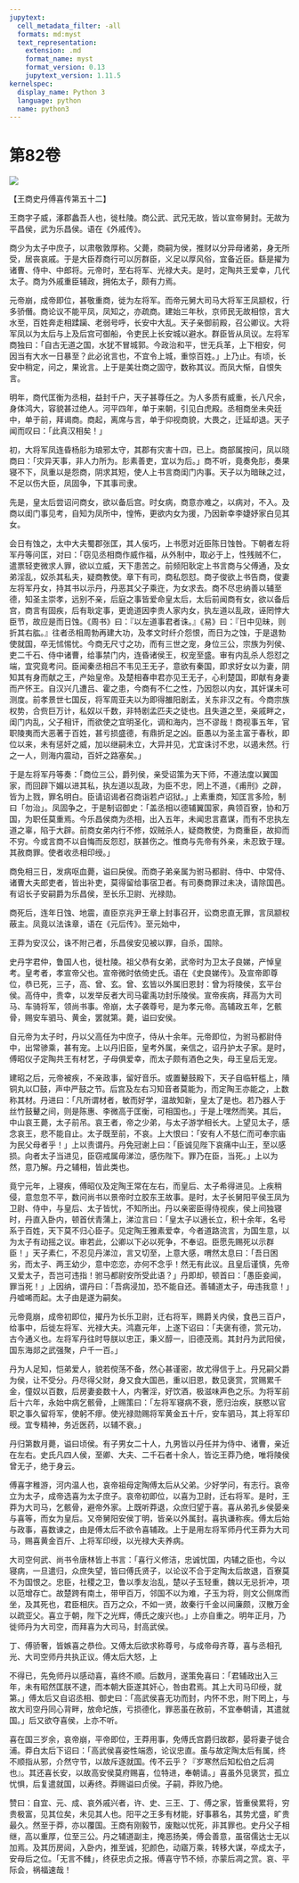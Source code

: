 ```yaml
---
jupytext:
  cell_metadata_filter: -all
  formats: md:myst
  text_representation:
    extension: .md
    format_name: myst
    format_version: 0.13
    jupytext_version: 1.11.5
kernelspec:
  display_name: Python 3
  language: python
  name: python3
---
```

# 第82卷
![](image/cover.jpg)

【王商史丹傅喜传第五十二】

王商字子威，涿郡蠡吾人也，徙杜陵。商公武、武兄无故，皆以宣帝舅封。无故为平昌侯，武为乐昌侯。语在《外戚传》。

商少为太子中庶子，以肃敬敦厚称。父薨，商嗣为侯，推财以分异母诸弟，身无所受，居丧哀戚。于是大臣荐商行可以厉群臣，义足以厚风俗，宜备近臣。繇是擢为诸曹、侍中、中郎将。元帝时，至右将军、光禄大夫。是时，定陶共王爱幸，几代太子。商为外戚重臣辅政，拥佑太子，颇有力焉。

元帝崩，成帝即位，甚敬重商，徙为左将军。而帝元舅大司马大将军王凤颛权，行多骄僭。商论议不能平凤，凤知之，亦疏商。建始三年秋，京师民无故相惊，言大水至，百姓奔走相蹂躏、老弱号呼，长安中大乱。天子亲御前殿，召公卿议。大将军凤以为太后与上及后宫可御船，令吏民上长安城以避水。群臣皆从凤议。左将军商独曰：「自古无道之国，水犹不冒城郭。今政治和平，世无兵革，上下相安，何因当有大水一日暴至？此必讹言也，不宜令上城，重惊百姓。」上乃止。有顷，长安中稍定，问之，果讹言。上于是美壮商之固守，数称其议。而凤大惭，自恨失言。

明年，商代匡衡为丞相，益封千户，天子甚尊任之。为人多质有威重，长八尺余，身体鸿大，容貌甚过绝人。河平四年，单于来朝，引见白虎殿。丞相商坐未央廷中，单于前，拜谒商。商起，离席与言，单于仰视商貌，大畏之，迁延却退。天子闻而叹曰：「此真汉相矣！」

初，大将军凤连昏杨肜为琅邪太守，其郡有灾害十四，已上。商部属按问，凤以晓商曰：「灾异天事，非人力所为。肜素善吏，宜以为后。」商不听，竟奏免肜，奏果寝不下，凤重以是怨商，阴求其短，使人上书言商闺门内事。天子以为暗昧之过，不足以伤大臣，凤固争，下其事司隶。

先是，皇太后尝诏问商女，欲以备后宫。时女病，商意亦难之，以病对，不入。及商以闺门事见考，自知为凤所中，惶怖，更欲内女为援，乃因新幸李婕妤家白见其女。

会日有蚀之，太中大夫蜀郡张匡，其人佞巧，上书愿对近臣陈日蚀咎。下朝者左将军丹等问匡，对曰：「窃见丞相商作威作福，从外制中，取必于上，性残贼不仁，遣票轻吏微求人罪，欲以立威，天下患苦之。前频阳耿定上书言商与父傅通，及女弟淫乱，奴杀其私夫，疑商教使。章下有司，商私怨怼。商子俊欲上书告商，俊妻左将军丹女，持其书以示丹，丹恶其父子乘迕，为女求去。商不尽忠纳善以辅至德，知圣主崇孝，远别不亲，后庭之事皆爱命皇太后，太后前闻商有女，欲以备后宫，商言有固疾，后有耿定事，更诡道因李贵人家内女，执左道以乱政，诬罔悖大臣节，故应是而日蚀。《周书》曰：『以左道事君者诛。』《易》曰：『日中见昧，则折其右肱。』往者丞相周勃再建大功，及孝文时纤介怨恨，而日为之蚀，于是退勃使就国，卒无怵惕忧。今商无尺寸之功，而有三世之宠，身位三公，宗族为列侯、吏二千石、侍中诸曹，给事禁门内，连昏诸侯王，权宠至盛。审有内乱杀人怨怼之端，宜究竟考问。臣闻秦丞相吕不韦见王无子，意欲有秦国，即求好女以为妻，阴知其有身而献之王，产始皇帝。及楚相春申君亦见王无子，心利楚国，即献有身妻而产怀王。自汉兴几遭吕、霍之患，今商有不仁之性，乃因怨以内女，其奸谋未可测度。前孝景世七国反，将军周亚夫以为即得雒阳剧孟，关东非汉之有。今商宗族权势，合赀巨万计，私奴以千数，非特剧孟匹夫之徒也。且失道之至，亲戚畔之，闺门内乱，父子相讦，而欲使之宜明圣化，调和海内，岂不谬哉！商视事五年，官职陵夷而大恶著于百姓，甚亏损盛德，有鼎折足之凶。臣愚以为圣主富于春秋，即位以来，未有惩奸之威，加以继嗣未立，大异并见，尤宜诛讨不忠，以遏未然。行之一人，则海内震动，百奸之路塞矣。」

于是左将军丹等奏：「商位三公，爵列侯，亲受诏策为天下师，不遵法度以翼国家，而回辟下媚以进其私，执左道以乱政，为臣不忠，罔上不道，《甫刑》之辟，皆为上戮，罪名明白。臣请诏谒者召商诣若卢诏狱。」上素重商，知匡言多险，制曰「勿治」。凤固争之，于是制诏御史：「盖丞相以德辅翼国家，典领百寮，协和万国，为职任莫重焉。今乐昌侯商为丞相，出入五年，未闻忠言嘉谋，而有不忠执左道之辜，陷于大辟。前商女弟内行不修，奴贼杀人，疑商教使，为商重臣，故抑而不穷。今或言商不以自悔而反怨怼，朕甚伤之。惟商与先帝有外亲，未忍致于理。其赦商罪。使者收丞相印绶。」

商免相三日，发病呕血薨，谥曰戾侯。而商子弟亲属为驸马都尉、侍中、中常侍、诸曹大夫郎吏者，皆出补吏，莫得留给事宿卫者。有司奏商罪过未决，请除国邑。有诏长子安嗣爵为乐昌侯，至长乐卫尉、光禄勋。

商死后，连年日蚀、地震，直臣京兆尹王章上封事召开，讼商忠直无罪，言凤颛权蔽主。凤竟以法诛章，语在《元后传》。至元始中，

王莽为安汉公，诛不附己者，乐昌侯安见被以罪，自杀，国除。

史丹字君仲，鲁国人也，徙杜陵。祖父恭有女弟，武帝时为卫太子良娣，产悼皇考。皇考者，孝宣帝父也。宣帝微时依倚史氏。语在《史良娣传》。及宣帝即尊位，恭已死，三子，高、曾、玄。曾、玄皆以外属旧恩封：曾为将陵侯，玄平台侯。高侍中，贵幸，以发举反者大司马霍禹功封乐陵侯。宣帝疾病，拜高为大司马、车骑将军，领尚书事。帝崩，太子袭尊号，是为孝元帝。高辅政五年，乞骸骨，赐安车驷马、黄金，罢就第。薨，谥曰安侯。

自元帝为太子时，丹以父高任为中庶子，侍从十余年。元帝即位，为驸马都尉侍中，出常骖乘，甚有宠。上以丹旧臣，皇考外属，亲信之，诏丹护太子家。是时，傅昭仪子定陶共王有材艺，子母俱爱幸，而太子颇有酒色之失，母王皇后无宠。

建昭之后，元帝被疾，不亲政事，留好音乐。或置鼙鼓殿下，天子自临轩槛上，隤铜丸以□鼓，声中严鼓之节。后宫及左右习知音者莫能为，而定陶王亦能之，上数称其材。丹进曰：「凡所谓材者，敏而好学，温故知新，皇太了是也。若乃器人于丝竹鼓鼙之间，则是陈惠、李微高于匡衡，可相国也。」于是上嘿然而笑。其后，中山哀王薨，太子前吊。哀王者，帝之少弟，与太子游学相长大。上望见太子，感念哀王，悲不能自止。太子既至前，不哀。上大恨曰：「安有人不慈仁而可奉宗庙为民父母者乎！」上以责谓丹。丹免冠谢上曰：「臣诚见陛下哀痛中山王，至以感损。向者太子当进见，臣窃戒属毋涕泣，感伤陛下。罪乃在臣，当死。」上以为然，意乃解。丹之辅相，皆此类也。

竟宁元年，上寝疾，傅昭仪及定陶王常在左右，而皇后、太子希得进见。上疾稍侵，意忽忽不平，数问尚书以景帝时立胶东王故事。是时，太子长舅阳平侯王凤为卫尉、侍中，与皇后、太子皆忧，不知所出。丹以亲密臣得侍视疾，侯上间独寝时，丹直入卧内，顿首伏青蒲上，涕泣言曰：「皇太子以適长立，积十余年，名号系于百姓，天下莫不归心臣子。见定陶王雅素爱幸，今者道路流言，为国生意，以为太子有动摇之议。审若此，公卿以下必以死争，不奉诏。臣愿先赐死以示群臣！」天子素仁，不忍见丹涕泣，言又切至，上意大感，喟然太息曰：「吾日困劣，而太子、两王幼少，意中恋恋，亦何不念乎！然无有此议。且皇后谨慎，先帝又爱太子，吾岂可违指！驸马都尉安所受此语？」丹即却，顿首曰：「愚臣妾闻，罪当死！」上因纳，谓丹曰：「吾病浸加，恐不能自还。善辅道太子，毋违我意！」丹嘘唏而起。太子由是遂为嗣矣。

元帝竟崩，成帝初即位，擢丹为长乐卫尉，迁右将军，赐爵关内侯，食邑三百户，给事中，后徙左将军、光禄大夫。鸿嘉元年，上遂下诏曰：「夫褒有德，赏元功，古今通义也。左将军丹往时导朕以忠正，秉义醇一，旧德茂焉。其封丹为武阳侯，国东海郯之武强聚，户千一百。」

丹为人足知，恺弟爱人，貌若傥荡不备，然心甚谨密，故尤得信于上。丹兄嗣父爵为侯，让不受分。丹尽得父财，身又食大国邑，重以旧恩，数见褒赏，赏赐累千金，僮奴以百数，后房妻妾数十人，内奢淫，好饮酒，极滋味声色之乐。为将军前后十六年，永始中病乞骸骨，上赐策曰：「左将军寝病不衰，愿归治疾，朕愍以官职之事久留将军，使躬不瘳。使光禄勋赐将军黄金五十斤，安车驷马，其上将军印绶。宜专精神，务近医药，以辅不衰。」

丹归第数月薨，谥曰顷侯。有子男女二十人，九男皆以丹任并为侍中、诸曹，亲近在左右。史氏凡四人侯，至卿、大夫、二千石者十余人，皆讫王莽乃绝，唯将陵侯曾无子，绝于身云。

傅喜字稚游，河内温人也，哀帝祖母定陶傅太后从父弟。少好学问，有志行。哀帝立为太子，成帝选喜为太子庶子。哀帝初即位，以喜为卫尉，迁右将军。是时，王莽为大司马，乞骸骨，避帝外家。上既听莽退，众庶归望于喜。喜从弟孔乡侯晏亲与喜等，而女为皇后。又帝舅阳安侯丁明，皆亲以外属封。喜执谦称疾。傅太后始与政事，喜数谏之，由是傅太后不欲令喜辅政。上于是用左将军师丹代王莽为大司马，赐喜黄金百斤、上将军印绶，以光禄大夫养病。

大司空何武、尚书令唐林皆上书言：「喜行义修洁，忠诚忧国，内辅之臣也，今以寝病，一旦遣归，众庶失望，皆曰傅氏贤子，以论议不合于定陶太后故退，百寮莫不为国恨之。忠臣，社稷之卫，鲁以季友治乱，楚以子玉轻重，魏以无忌折冲，项以范增存亡。故楚跨有南土，带甲百万，邻国不以为难，子玉为将，则文公侧席而坐，及其死也，君臣相庆。百万之众，不如一贤，故秦行千金以间廉颇，汉散万金以疏亚父。喜立于朝，陛下之光辉，傅氏之废兴也。」上亦自重之。明年正月，乃徙师丹为大司空，而拜喜为大司马，封高武侯。

丁、傅骄奢，皆嫉喜之恭俭。又傅太后欲求称尊号，与成帝母齐尊，喜与丞相孔光、大司空师丹共执正议。傅太后大怒，上

不得已，先免师丹以感动喜，喜终不顺。后数月，遂策免喜曰：「君辅政出入三年，未有昭然匡朕不逮，而本朝大臣遂其奸心，咎由君焉。其上大司马印绶，就第。」傅太后又自诏丞相、御史曰：「高武侯喜无功而封，内怀不忠，附下罔上，与故大司空丹同心背畔，放命圮族，亏损德化，罪恶虽在赦前，不宜奉朝请，其遣就国。」后又欲夺喜侯，上亦不听。

喜在国三岁余，哀帝崩，平帝即位，王莽用事，免傅氏宫爵归故郡，晏将妻子徙合浦。莽白太后下诏曰：「高武侯喜姿性端悫，论议忠直。虽与故定陶太后有属，终不顺指从邪，介然守节，以故斥逐就国。传不云乎？『岁寒然后知松伯之后凋也』。其还喜长安，以故高安侯莫府赐喜，位特进，奉朝请。」喜虽外见褒赏，孤立忧惧，后复遣就国，以寿终。莽赐谥曰贞侯。子嗣，莽败乃绝。

赞曰：自宜、元、成、哀外戚兴者，许、史、三王、丁、傅之家，皆重侯累将，穷贵极富，见其位矣，未见其人也。阳平之王多有材能，好事慕名，其势尤盛，旷贵最久。然至于莽，亦以覆国。王商有刚毅节，废黜以忧死，非其罪也。史丹父子相继，高以重厚，位至三公。丹之辅道副主，掩恶扬美，傅会善意，虽宿儒达士无以加焉。及其历房闼，入卧内，推至诚，犯颜色，动寤万乘，转移大谋，卒成太子，安母后之位。「无言不雠」，终获忠贞之报。傅喜守节不倾，亦蒙后凋之赏。哀、平际会，祸福速哉！

